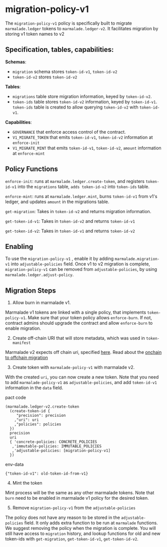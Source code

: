 # migration-policy-v1

The `migration-policy-v1` policy is specifically built to migrate `marmalade.ledger` tokens to `marmalade.ledger-v2`. It facilitates migration by storing v1 token names to v2

## Specification, tables, capabilities:

**Schemas**:

- `migration` schema stores `token-id-v1`, `token-id-v2`
- `token-id-v2` stores `token-id-v2`

**Tables**:

- `migrations` table store migration information, keyed by `token-id-v2`.
- `token-ids` table stores `token-id-v2` information, keyed by `token-id-v1`. `token-ids` table is created to allow querying `token-id-v2` with `token-id-v1`.

**Capabilities**:

- `GOVERNANCE` that enforce access control of the contract.
- `V1_MIGRATE_TOKEN` that emits `token-id-v1`, `token-id-v2` information at `enforce-init`
- `V1_MIGRATE_MINT` that emits `token-id-v1`, `token-id-v2`, `amount` information at `enforce-mint`

## Policy Functions

`enforce-init`: runs at `marmalade.ledger.create-token`, and registers `token-id-v1` into the `migrations` table, `adds token-id-v2` into `token-ids` table.

`enforce-mint`: runs at `marmalade.ledger.mint`, burns `token-id-v1` from v1's ledger, and updates `amount` in the migrations table.

`get-migration`: Takes in `token-id-v2` and returns migration information.

`get-token-id-v1`: Takes in `token-id-v2` and returns `token-id-v1`

`get-token-id-v2`: Takes in `token-id-v1` and returns `token-id-v2`

## Enabling

To use the `migration-policy-v1` , enable it by adding `marmalade.migration-v1` into `adjustable-policies` field.
Once v1 to v2 migration is complete, `migration-policy-v1` can be removed from `adjustable-policies`, by using `marmalade.ledger.adjust-policy`.

## Migration Steps

1. Allow burn in marmalade v1.

Marmalade v1 tokens are linked with a single policy, that implements `token-policy-v1`. Make sure that your token policy allows `enforce-burn`. If not, contract admins should upgrade the contract and allow `enforce-burn` to enable migration.

2. Create off-chain URI that will store metadata, which was used in `token-manifest`

Marmalade v2 expects off chain uri, specified [here](../../README.md#using-policies). Read about the [onchain to offchain migration](../../migration.md#onchain-manifest-to-offchain-uri)

3. Create token with `marmalade-policy-v1` with marmalade v2.

With the created `uri`, you can now create a new token. Note that you need to add `marmalade-policy-v1` as `adjustable-policies`, and add `token-id-v1` information in the `data` field.

pact code

```
(marmalade.ledger-v2.create-token
  (create-token-id {
     "precision": precision
    ,"uri": uri
    ,"policies": policies
  })
  precision
  uri
  { 'concrete-policies: CONCRETE_POLICIES
   ,'immutable-policies: IMMUTABLE_POLICIES
   ,'adjustable-policies: [migration-policy-v1]
  })
```

env-data

```
{"token-id-v1": old-token-id-from-v1}
```

4. Mint the token

Mint process will be the same as any other marmalade tokens. Note that `burn` need to be enabled in marmalade v1 policy for the desired token.

5. Remove `migration-policy-v1` from the `adjustable-policies`

The policy does not have any reason to be stored in the `adjustable-policies` field. It only adds extra function to be run at `marmalade` functions. We suggest removing the policy when the migration is complete.
You will still have access to `migration` history, and lookup functions for old and new token-ids with `get-migration`, `get-token-id-v1`, `get-token-id-v2`.
